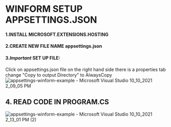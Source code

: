 # WINFORM SETUP APPSETTINGS.JSON

#### 1.INSTALL MICROSOFT.EXTENSIONS.HOSTING
#### 2.CREATE NEW FILE NAME appsettings.json
#### 3.*Important* SET UP FILE:
  
  Click on appsettings.json file on the right hand side there is a properties tab change "Copy to output Directory" to AlwaysCopy
![appsettings-winform-example - Microsoft Visual Studio 10_10_2021 2_09_05 PM](https://user-images.githubusercontent.com/27767477/136686321-dddee384-afc9-4e80-93e0-1d801a4a3d39.png)

## 4. READ CODE IN PROGRAM.CS
![appsettings-winform-example - Microsoft Visual Studio 10_10_2021 2_13_01 PM (2)](https://user-images.githubusercontent.com/27767477/136686410-256baf1b-94ee-4dbb-aa2c-f30ec9e0608b.png)

